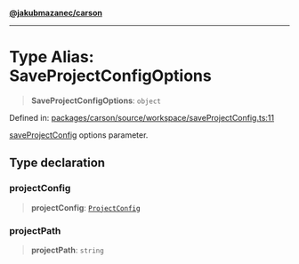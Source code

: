 [**@jakubmazanec/carson**](../README.md)

---

# Type Alias: SaveProjectConfigOptions

> **SaveProjectConfigOptions**: `object`

Defined in:
[packages/carson/source/workspace/saveProjectConfig.ts:11](https://github.com/jakubmazanec/tools/blob/0373298af23ca7b778987184cd6fcccd21ae54be/packages/carson/source/workspace/saveProjectConfig.ts#L11)

[saveProjectConfig](../functions/saveProjectConfig.md) options parameter.

## Type declaration

### projectConfig

> **projectConfig**: [`ProjectConfig`](ProjectConfig.md)

### projectPath

> **projectPath**: `string`

